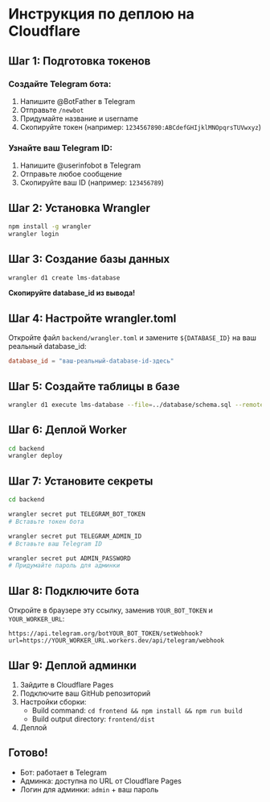 # Инструкция по деплою на Cloudflare

## Шаг 1: Подготовка токенов

### Создайте Telegram бота:
1. Напишите @BotFather в Telegram
2. Отправьте `/newbot`
3. Придумайте название и username
4. Скопируйте токен (например: `1234567890:ABCdefGHIjklMNOpqrsTUVwxyz`)

### Узнайте ваш Telegram ID:
1. Напишите @userinfobot в Telegram
2. Отправьте любое сообщение
3. Скопируйте ваш ID (например: `123456789`)

## Шаг 2: Установка Wrangler

```bash
npm install -g wrangler
wrangler login
```

## Шаг 3: Создание базы данных

```bash
wrangler d1 create lms-database
```

**Скопируйте database_id из вывода!**

## Шаг 4: Настройте wrangler.toml

Откройте файл `backend/wrangler.toml` и замените `${DATABASE_ID}` на ваш реальный database_id:

```toml
database_id = "ваш-реальный-database-id-здесь"
```

## Шаг 5: Создайте таблицы в базе

```bash
wrangler d1 execute lms-database --file=../database/schema.sql --remote
```

## Шаг 6: Деплой Worker

```bash
cd backend
wrangler deploy
```

## Шаг 7: Установите секреты

```bash
cd backend

wrangler secret put TELEGRAM_BOT_TOKEN
# Вставьте токен бота

wrangler secret put TELEGRAM_ADMIN_ID
# Вставьте ваш Telegram ID

wrangler secret put ADMIN_PASSWORD
# Придумайте пароль для админки
```

## Шаг 8: Подключите бота

Откройте в браузере эту ссылку, заменив `YOUR_BOT_TOKEN` и `YOUR_WORKER_URL`:

```
https://api.telegram.org/botYOUR_BOT_TOKEN/setWebhook?url=https://YOUR_WORKER_URL.workers.dev/api/telegram/webhook
```

## Шаг 9: Деплой админки

1. Зайдите в Cloudflare Pages
2. Подключите ваш GitHub репозиторий
3. Настройки сборки:
   - Build command: `cd frontend && npm install && npm run build`
   - Build output directory: `frontend/dist`
4. Деплой

## Готово!

- Бот: работает в Telegram
- Админка: доступна по URL от Cloudflare Pages
- Логин для админки: `admin` + ваш пароль 
